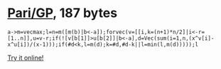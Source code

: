 # [Pari/GP], 187 bytes

    a->m=vecmax;l=n=m([m(b)|b<-a]);forvec(v=[[i,k=(n+1)*n/2]|i<-r=[1..n]],u=v-r;if(![v[b[1]]>u[b[2]]|b<-a],d=Vec(sum(i=1,n,(x^v[i]-x^u[i])/(x-1)));if(#d<k,l=m(d);k=#d,#d-k||l=min(l,m(d)))));l

[Try it online!][TIO-kwrwrmpp]

[Pari/GP]: http://pari.math.u-bordeaux.fr/
[TIO-kwrwrmpp]: https://tio.run/##JY7BboQwDER/JV0udjfZVdgjmM/oxfJKoZQqAlJEC6IS/04d1Zd5M5ZGM4clus/57A2dwTUTbR/vU9irkRJNwBO0eLS1C4JV/7XoEzZijnYgSFePr@leyhFrtxD72y2J2JU2t1SxhxfeuGUv0qyqpch/ke3oTWu@1wkieZss7M@No7j9uargHXbnETFXFF092FGHdFgNVHS26NxwHJrEBKPNeb5qPMM8j78QjGvMvMT0o3jJ5mJ6CIjWMHNpjRelhzW6Jkc@k4LqQ0Tw/AM "Pari/GP – Try It Online"